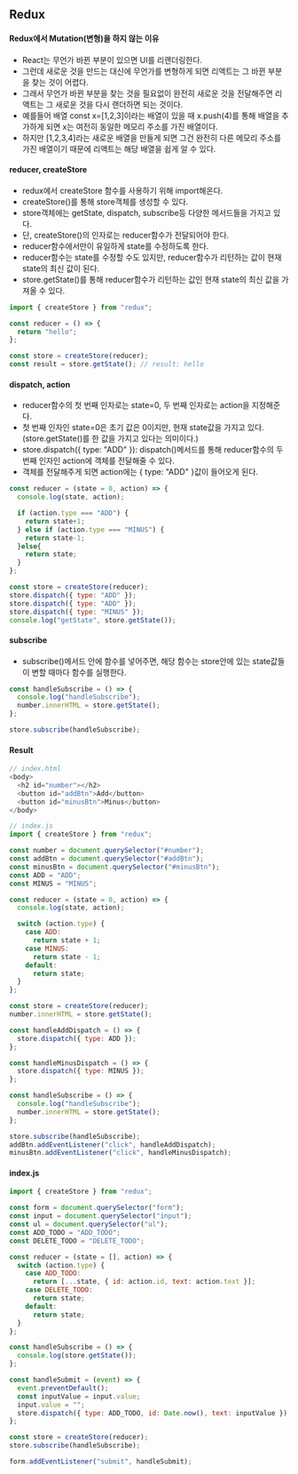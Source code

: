 ## Redux

#### Redux에서 Mutation(변형)을 하지 않는 이유

- React는 무언가 바뀐 부분이 있으면 UI를 리랜더링한다.
- 그런데 새로운 것을 만드는 대신에 무언가를 변형하게 되면 리액트는 그 바뀐 부분을 찾는 것이 어렵다.
- 그래서 무언가 바뀐 부분을 찾는 것을 필요없이 완전히 새로운 것을 전달해주면 리액트는 그 새로운 것을 다시 랜더하면 되는 것이다.
- 예를들어 배열 const x=[1,2,3]이라는 배열이 있을 때 x.push(4)를 통해 배열을 추가하게 되면 x는 여전히 동일한 메모리 주소를 가진 배열이다.
- 하지만 [1,2,3,4]라는 새로운 배열을 만들게 되면 그건 완전히 다른 메모리 주소를 가진 배열이기 때문에 리액트는 해당 배열을 쉽게 알 수 있다.

#### reducer, createStore

- redux에서 createStore 함수를 사용하기 위해 import해온다.
- createStore()를 통해 store객체를 생성할 수 있다.
- store객체에는 getState, dispatch, subscribe등 다양한 메서드들을 가지고 있다.
- 단, createStore()의 인자로는 reducer함수가 전달되어야 한다.
- reducer함수에서만이 유일하게 state를 수정하도록 한다.
- reducer함수는 state를 수정할 수도 있지만, reducer함수가 리턴하는 값이 현재 state의 최신 값이 된다.
- store.getState()를 통해 reducer함수가 리턴하는 값인 현재 state의 최신 값을 가져올 수 있다.

```javascript
import { createStore } from "redux";

const reducer = () => {
  return "hello";
};

const store = createStore(reducer);
const result = store.getState(); // result: hello
```

#### dispatch, action

- reducer함수의 첫 번째 인자로는 state=0, 두 번째 인자로는 action을 지정해준다.
- 첫 번째 인자인 state=0은 초기 값은 0이지만, 현재 state값을 가지고 있다. (store.getState()를 한 값을 가지고 있다는 의미이다.)
- store.dispatch({ type: "ADD" }): dispatch()메서드를 통해 reducer함수의 두 번째 인자인 action에 객체를 전달해줄 수 있다.
- 객체를 전달해주게 되면 action에는 { type: "ADD" }값이 들어오게 된다.

```javascript
const reducer = (state = 0, action) => {
  console.log(state, action);

  if (action.type === "ADD") {
    return state+1;
  } else if (action.type === "MINUS") {
    return state-1;
  }else{
    return state;
  }
};

const store = createStore(reducer);
store.dispatch({ type: "ADD" });
store.dispatch({ type: "ADD" });
store.dispatch({ type: "MINUS" });
console.log("getState", store.getState());
```

#### subscribe

- subscribe()메서드 안에 함수를 넣어주면, 해당 함수는 store안에 있는 state값들이 변할 때마다 함수를 실행한다.

```javascript
const handleSubscribe = () => {
  console.log("handleSubscribe");
  number.innerHTML = store.getState();
};

store.subscribe(handleSubscribe);
```

#### Result

```javascript
// index.html
<body>
  <h2 id="number"></h2>
  <button id="addBtn">Add</button>
  <button id="minusBtn">Minus</button>
</body>

// index.js
import { createStore } from "redux";

const number = document.querySelector("#number");
const addBtn = document.querySelector("#addBtn");
const minusBtn = document.querySelector("#minusBtn");
const ADD = "ADD";
const MINUS = "MINUS";

const reducer = (state = 0, action) => {
  console.log(state, action);

  switch (action.type) {
    case ADD:
      return state + 1;
    case MINUS:
      return state - 1;
    default:
      return state;
  }
};

const store = createStore(reducer);
number.innerHTML = store.getState();

const handleAddDispatch = () => {
  store.dispatch({ type: ADD });
};

const handleMinusDispatch = () => {
  store.dispatch({ type: MINUS });
};

const handleSubscribe = () => {
  console.log("handleSubscribe");
  number.innerHTML = store.getState();
};

store.subscribe(handleSubscribe);
addBtn.addEventListener("click", handleAddDispatch);
minusBtn.addEventListener("click", handleMinusDispatch);
```

#### index.js

```javascript
import { createStore } from "redux";

const form = document.querySelector("form");
const input = document.querySelector("input");
const ul = document.querySelector("ul");
const ADD_TODO = "ADD_TODO";
const DELETE_TODO = "DELETE_TODO";

const reducer = (state = [], action) => {
  switch (action.type) {
    case ADD_TODO:
      return [...state, { id: action.id, text: action.text }];
    case DELETE_TODO:
      return state;
    default:
      return state;
  }
};

const handleSubscribe = () => {
  console.log(store.getState());
};

const handleSubmit = (event) => {
  event.preventDefault();
  const inputValue = input.value;
  input.value = "";
  store.dispatch({ type: ADD_TODO, id: Date.now(), text: inputValue });
};

const store = createStore(reducer);
store.subscribe(handleSubscribe);

form.addEventListener("submit", handleSubmit);
```